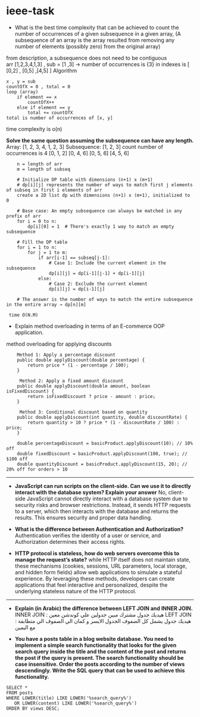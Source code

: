 # ieee-task
- What is the best time complexity that can be achieved to count the number of occurrences of a given subsequence in a given array,
  (A subsequence of an array is the array resulted from removing any number of elements (possibly zero) from the original array)

from description, a subsequence does not need to be contiguous  
arr [1,2,3,4,1,3] , sub = [1 ,3] → number of occurrences is {3} in indexes is
[ [0,2] , [0,5] ,[4,5] ]
Algorithm

```
x , y = sub
countOfX = 0 , total = 0
loop (array)
    if element == x
        countOfX++
    else if element == y
        total += countOfX
total is number of occurrences of [x, y]
```

time complexity is o(n)

**Solve the same question assuming the subsequence can have any length.**
Array: [1, 2, 3, 4, 1, 2, 3]
Subsequence: [1, 2, 3]
count number of occurrences is 4
[0, 1, 2]
[0, 4, 6]
[0, 5, 6]
[4, 5, 6]

```
    n = length of arr
    m = length of subseq

    # Initialize DP table with dimensions (n+1) x (m+1)
    # dp[i][j] represents the number of ways to match first j elements of subseq in first i elements of arr
    create a 2D list dp with dimensions (n+1) x (m+1), initialized to 0

    # Base case: An empty subsequence can always be matched in any prefix of arr
    for i = 0 to n:
        dp[i][0] = 1  # There's exactly 1 way to match an empty subsequence

    # Fill the DP table
    for i = 1 to n:
        for j = 1 to m:
            if arr[i-1] == subseq[j-1]:
                # Case 1: Include the current element in the subsequence
                dp[i][j] = dp[i-1][j-1] + dp[i-1][j]
            else:
                # Case 2: Exclude the current element
                dp[i][j] = dp[i-1][j]

    # The answer is the number of ways to match the entire subsequence in the entire array → dp[n][m]

 time O(N.M)

```

- Explain method overloading in terms of an E-commerce OOP application.

method overloading for applying discounts

```
    Method 1: Apply a percentage discount
    public double applyDiscount(double percentage) {
        return price * (1 - percentage / 100);
    }

     Method 2: Apply a fixed amount discount
    public double applyDiscount(double amount, boolean isFixedDiscount) {
        return isFixedDiscount ? price - amount : price;
    }

     Method 3: Conditional discount based on quantity
    public double applyDiscount(int quantity, double discountRate) {
        return quantity > 10 ? price * (1 - discountRate / 100) : price;
    }

    double percentageDiscount = basicProduct.applyDiscount(10); // 10% off
    double fixedDiscount = basicProduct.applyDiscount(100, true); // $100 off
    double quantityDiscount = basicProduct.applyDiscount(15, 20); // 20% off for orders > 10
```
---

- **JavaScript can run scripts on the client-side. Can we use it to directly interact with the database system? Explain your answer**
  No, client-side JavaScript cannot directly interact with a database system due to security risks and browser restrictions. Instead, it sends HTTP requests to a server, which then interacts with the database and returns the results. This ensures security and proper data handling.
- **What is the difference between Authentication and Authorization?**
  Authentication verifies the identity of a user or service, and Authorization determines their access rights.

- **HTTP protocol is stateless, how do web servers overcome this to manage the request’s state?**
  while HTTP itself does not maintain state, these mechanisms (cookies, sessions, URL parameters, local storage, and hidden form fields) allow web applications to simulate a stateful experience. By leveraging these methods, developers can create applications that feel interactive and personalized, despite the underlying stateless nature of the HTTP protocol.

---
- **Explain (in Arabic) the difference between LEFT JOIN and INNER JOIN.**
INNER JOIN : هيديك جدول مشترك مبين جدولين علي كوندشن معين
LEFT JOIN  : هيديك جدول يشمل كل الصفوف الجدول الايسر و كمان الي الصفوف الي متطابقة مع اليمين

- **You have a posts table in a blog website database. You need to implement a simple search functionality that looks for the given search query inside the title and the content of the post and returns the post if the query is present. The search functionality should be case insensitive. Order the posts according to the number of views descendingly. Write the SQL query that can be used to achieve this functionality.**

```
SELECT *
FROM posts
WHERE LOWER(title) LIKE LOWER('%search_query%')
   OR LOWER(content) LIKE LOWER('%search_query%')
ORDER BY views DESC;
```
